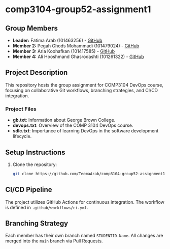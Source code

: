 # comp3104-group52-assignment1

## Group Members
- **Leader:** Fatima Arab (101463256) - [GitHub](https://github.com/TeemaArab)
- **Member 2:** Pegah Ghods Mohammadi (101479024) - [GitHub](https://github.com/pegahghm)
- **Member 3:** Aria Koohafkan (101417585) - [GitHub](https://github.com/AriaKoohafkan)
- **Member 4:** Ali Hooshmand Ghasrodashti (101261322) - [GitHub](https://github.com/Alihooshmand97)

## Project Description
This repository hosts the group assignment for COMP3104 DevOps course, focusing on collaborative Git workflows, branching strategies, and CI/CD integration.

### Project Files
- **gb.txt**: Information about George Brown College.
- **devops.txt**: Overview of the COMP 3104 DevOps course.
- **sdlc.txt**: Importance of learning DevOps in the software development lifecycle.

## Setup Instructions
1. Clone the repository:
   ```bash
   git clone https://github.com/TeemaArab/comp3104-group52-assignment1.git

## CI/CD Pipeline
The project utilizes GitHub Actions for continuous integration. The workflow is defined
in `.github/workflows/ci.yml`.

## Branching Strategy
Each member has their own branch named `STUDENTID-Name`. All changes are
merged into the `main` branch via Pull Requests.

